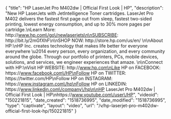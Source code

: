 {
    "title": "HP LaserJet Pro M402dw | Official First Look | HP",
    "description": "New HP LaserJets with JetIntelligence Toner cartridges. LaserJet Pro M402 delivers the fastest first page out from sleep, fastest two-sided printing, lowest energy consumption, and up to 30% more pages per cartridge.\nLearn More: http:\/\/www.hp.com\/go\/newlaserjets\n\nSUBSCRIBE: http:\/\/bit.ly\/2mGfXhF\n\nSHOP NOW: http:\/\/store.hp.com\/us\/en\/ \n\nAbout HP:\nHP Inc. creates technology that makes life better for everyone everywhere \u2014 every person, every organization, and every community around the globe. Through our portfolio of printers, PCs, mobile devices, solutions, and services, we engineer experiences that amaze. \n\nConnect with HP:\nVisit HP WEBSITE: http:\/\/www.hp.com\nLike HP on FACEBOOK: https:\/\/www.facebook.com\/HP\nFollow HP on TWITTER: https:\/\/twitter.com\/HP\nFollow HP on INSTAGRAM: https:\/\/www.instagram.com\/hp\nFollow HP on LINKEDIN: https:\/\/www.linkedin.com\/company\/hp\n\nHP LaserJet Pro M402dw | Official First Look | HP\nhttps:\/\/www.youtube.com\/user\/HP",
    "videoid": "150221815",
    "date_created": "1518736995",
    "date_modified": "1518736995",
    "type": "captivate",
    "layout": "video",
    "url": "\/v\/hp-laserjet-pro-m402dw-official-first-look-hp\/150221815"
}